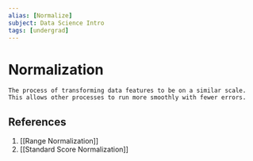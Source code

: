 ```yaml
---
alias: [Normalize]
subject: Data Science Intro
tags: [undergrad]
---
```

# Normalization


```ad-note
The process of transforming data features to be on a similar scale. This allows other processes to run more smoothly with fewer errors.
```

## References
1. [[Range Normalization]]
2. [[Standard Score Normalization]]